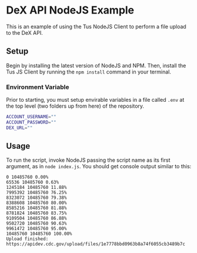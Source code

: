 # DeX API NodeJS Example

This is an example of using the Tus NodeJS Client to perform a file upload to the DeX API.

## Setup

Begin by installing the latest version of NodeJS and NPM. Then, install the Tus JS Client by running the `npm install` command in your terminal.

### Environment Variable

Prior to starting, you must setup envirable variables in a file called `.env` at the top level (two folders up from here) of the repository.

```bash
ACCOUNT_USERNAME=""
ACCOUNT_PASSWORD=""
DEX_URL=""
```

## Usage

To run the script, invoke NodeJS passing the script name as its first argument, as in `node index.js`. You should get console output similar to this:

```
0 10485760 0.00%
65536 10485760 0.63%
1245184 10485760 11.88%
7995392 10485760 76.25%
8323072 10485760 79.38%
8388608 10485760 80.00%
8585216 10485760 81.88%
8781824 10485760 83.75%
9109504 10485760 86.88%
9502720 10485760 90.63%
9961472 10485760 95.00%
10485760 10485760 100.00%
Upload finished: https://apidev.cdc.gov/upload/files/1e7778bbd0963b8a74f6055cb3489b7c
```
